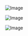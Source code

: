 ![Image](https://github.com/user-attachments/assets/15f8ac26-6c81-43cf-aca7-34262674c512)

![Image](https://github.com/user-attachments/assets/56a06472-da95-4aa6-97a8-5c7ad508c5ae)

![Image](https://github.com/user-attachments/assets/c16cc3aa-f752-4b5a-b3d2-3cf9acbb6596)
